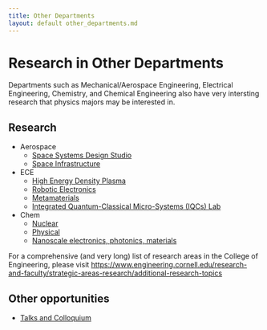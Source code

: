 ```yaml
---
title: Other Departments
layout: default other_departments.md
---
```

<link rel="stylesheet" href="/main.css">

# Research in Other Departments

Departments such as Mechanical/Aerospace Engineering, Electrical Engineering, Chemistry, and Chemical Engineering also have very intersting research that physics majors may be interested in.

## Research
- Aerospace
  - [Space Systems Design Studio]( https://www.spacecraftresearch.com/)
  - [Space Infrastructure](https://www.engineering.cornell.edu/faculty-directory/gregory-falco)
- ECE
  - [High Energy Density Plasma](https://www.engineering.cornell.edu/faculty-directory/david-hammer)
  - [Robotic Electronics](https://www.engineering.cornell.edu/faculty-directory/elizabeth-farrell-helbling)
  - [Metamaterials](https://www.engineering.cornell.edu/faculty-directory/francesco-monticone)
  - [Integrated Quantum-Classical Micro-Systems (IQCs) Lab](https://sites.coecis.cornell.edu/ibrahim/)
- Chem
  - [Nuclear](https://chemistry.cornell.edu/research/nuclear)
  - [Physical](https://chemistry.cornell.edu/research/physical)
  - [Nanoscale electronics, photonics, materials](https://www.cheme.cornell.edu/nanoscale-electronics-photonics-and-materials-processing)
 
For a comprehensive (and very long) list of research areas in the College of Engineering, please visit https://www.engineering.cornell.edu/research-and-faculty/strategic-areas-research/additional-research-topics

## Other opportunities
- [Talks and Colloquium](https://www.engineering.cornell.edu/events)
